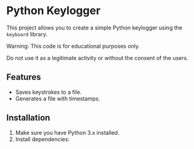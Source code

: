 # Python Keylogger

This project allows you to create a simple Python keylogger using the `keyboard` library.

Warning: This code is for educational purposes only.

Do not use it as a legitimate activity or without the consent of the users.

## Features
- Saves keystrokes to a file.
- Generates a file with timestamps.

## Installation
1. Make sure you have Python 3.x installed.
2. Install dependencies:
